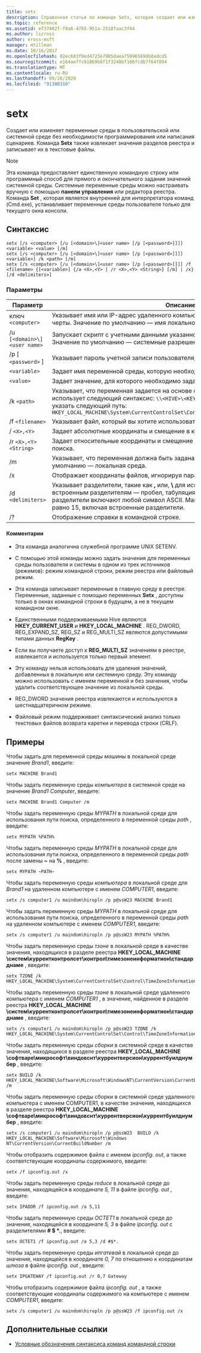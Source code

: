 ```yaml
---
title: setx
description: Справочная статья по команде Setx, которая создает или изменяет переменные среды в пользовательской или системной среде без необходимости программирования или написания сценариев.
ms.topic: reference
ms.assetid: ef37482f-f8a8-4765-951a-2518faac3f44
ms.author: lizross
author: eross-msft
manager: mtillman
ms.date: 10/16/2017
ms.openlocfilehash: 82ec683f0ed4723e7905daea759965690b8adcd5
ms.sourcegitcommit: e164aeffc01069b8f1f3248bf106fcdb7f64f894
ms.translationtype: MT
ms.contentlocale: ru-RU
ms.lasthandoff: 09/26/2020
ms.locfileid: "91388310"
---
```

# <a name="setx"></a>setx

Создает или изменяет переменные среды в пользовательской или системной среде без необходимости программирования или написания сценариев. Команда **Setx** также извлекает значения разделов реестра и записывает их в текстовые файлы.

> [!NOTE]
> Эта команда предоставляет единственную командную строку или программный способ для прямого и окончательного задания значений системной среды. Системные переменные среды можно настраивать вручную с помощью **панели управления** или редактора реестра. Команда **Set** , которая является внутренней для интерпретатора команд (Cmd.exe), устанавливает переменные среды пользователя только для текущего окна консоли.

## <a name="syntax"></a>Синтаксис

```
setx [/s <computer> [/u [<domain>\]<user name> [/p [<password>]]]] <variable> <value> [/m]
setx [/s <computer> [/u [<domain>\]<user name> [/p [<password>]]]] <variable>] /k <path> [/m]
setx [/s <computer> [/u [<domain>\]<user name> [/p [<password>]]]] /f <filename> {[<variable>] {/a <X>,<Y> | /r <X>,<Y> <String>} [/m] | /x} [/d <delimiters>]
```

### <a name="parameters"></a>Параметры

| Параметр | Описание |
|--|--|
| ключ `<computer>` | Указывает имя или IP-адрес удаленного компьютера. Не используйте обратные косые черты. Значение по умолчанию — имя локального компьютера. |
| /u `[<domain>\]<user name>` | Запускает скрипт с учетными данными указанной учетной записи пользователя. Значение по умолчанию — системные разрешения. |
| /p [ `<password>` ]| Указывает пароль учетной записи пользователя, указанной в параметре **/u** . |
| `<variable>` | Задает имя переменной среды, которую необходимо задать. |
| `<value>` | Задает значение, для которого необходимо задать переменную среды. |
| /k `<path>` | Указывает, что переменная задается на основе сведений из раздела реестра. *Путь* использует следующий синтаксис: `\\<HIVE>\<KEY>\...\<Value>` . Например, можно указать следующий путь: `HKEY_LOCAL_MACHINE\System\CurrentControlSet\Control\TimeZoneInformation\StandardName` |
| /f `<filename>` | Указывает файл, который вы хотите использовать. |
| / `<X>,<Y>` | Задает абсолютные координаты и смещение в качестве параметров поиска. |
| /r `<X>,<Y> <String>` | Задает относительные координаты и смещение от **строки** в качестве параметров поиска. |
| /m | Указывает, что переменная должна быть задана в системной среде. Значение по умолчанию — локальная среда. |
| /x | Отображает координаты файлов, игнорируя параметры командной строки **/a**, **/r**и **/d** . |
| /d `<delimiters>` | Указывает разделители, такие как **,** или, **\\** для использования в дополнение к четырем встроенным разделителям — пробел, табуляция, ввод и перевод строки. Допустимые разделители включают любой символ ASCII. Максимальное число разделителей равно 15, включая встроенные разделители. |
| /? | Отображение справки в командной строке. |

#### <a name="remarks"></a>Комментарии

- Эта команда аналогична служебной программе UNIX SETENV.

- С помощью этой команды можно задать значения для переменных среды пользователя и системы в одном из трех источников (режимов): режим командной строки, режим реестра или файловый режим.

- Эта команда записывает переменные в главную среду в реестре. Переменные, заданные с помощью переменных **Setx** , доступны только в окнах командной строки в будущем, а не в текущем командном окне.

- Единственными поддерживаемыми Hive являются **HKEY_CURRENT_USER** и **HKEY_LOCAL_MACHINE** . REG_DWORD, REG_EXPAND_SZ, REG_SZ и REG_MULTI_SZ являются допустимыми типами данных **RegKey** .

- Если вы получаете доступ к **REG_MULTI_SZ** значениям в реестре, извлекается и используется только первый элемент.

- Эту команду нельзя использовать для удаления значений, добавленных в локальную или системную среду. Эту команду можно использовать с именем переменной и без значения, чтобы удалить соответствующее значение из локальной среды.

- REG_DWORD значения реестра извлекаются и используются в шестнадцатеричном режиме.

- Файловый режим поддерживает синтаксический анализ только текстовых файлов возврата каретки и перевода строки (CRLF).

## <a name="examples"></a>Примеры

Чтобы задать для переменной среды *машины* в локальной среде значение *Brand1*, введите:

```
setx MACHINE Brand1
```

Чтобы задать переменную среды *компьютера* в системной среде на значение *Brand1 Computer*, введите:

```
setx MACHINE Brand1 Computer /m
```

Чтобы задать переменную среды *MYPATH* в локальной среде для использования пути поиска, определенного в переменной среды *path* , введите:

```
setx MYPATH %PATH%
```

Чтобы задать переменную среды *MYPATH* в локальной среде для использования пути поиска, определенного в переменной среды *path* после замены **~** на **%** , введите:

```
setx MYPATH ~PATH~
```

Чтобы задать переменную среды *компьютера* в локальной среде для *Brand1* на удаленном компьютере с именем *COMPUTER1*, введите:

```
setx /s computer1 /u maindom\hiropln /p p@ssW23 MACHINE Brand1
```

Чтобы задать переменную среды *MYPATH* в локальной среде для использования пути поиска, определенного в переменной среды *path* на удаленном компьютере с именем *COMPUTER1*, введите:

```
setx /s computer1 /u maindom\hiropln /p p@ssW23 MYPATH %PATH%
```

Чтобы задать переменную среды *тзоне* в локальной среде в качестве значения, находящихся в разделе реестра **HKEY_LOCAL_MACHINE \систем\куррентконтролсет\контрол\тимезонеинформатион\стандарднаме** , введите:

```
setx TZONE /k HKEY_LOCAL_MACHINE\System\CurrentControlSet\Control\TimeZoneInformation\StandardName
```

Чтобы задать переменную среды *тзоне* в локальной среде удаленного компьютера с именем *COMPUTER1* , в значение, найденное в разделе реестра **HKEY_LOCAL_MACHINE \систем\куррентконтролсет\контрол\тимезонеинформатион\стандарднаме** , введите:

```
setx /s computer1 /u maindom\hiropln /p p@ssW23 TZONE /k HKEY_LOCAL_MACHINE\System\CurrentControlSet\Control\TimeZoneInformation\StandardName
```

Чтобы задать переменную среды *сборки* в системной среде в качестве значения, находящихся в разделе реестра **HKEY_LOCAL_MACHINE \софтваре\микрософт\виндовснт\куррентверсион\куррентбуилднумбер** , введите:

```
setx BUILD /k HKEY_LOCAL_MACHINE\Software\Microsoft\WindowsNT\CurrentVersion\CurrentBuildNumber /m
```

Чтобы задать переменную среды сборки в системной среде удаленного компьютера с именем COMPUTER1, в качестве значения, находящихся в разделе реестра **HKEY_LOCAL_MACHINE \софтваре\микрософт\виндовснт\куррентверсион\куррентбуилднумбер** , введите:

```
setx /s computer1 /u maindom\hiropln /p p@ssW23  BUILD /k HKEY_LOCAL_MACHINE\Software\Microsoft\Windows NT\CurrentVersion\CurrentBuildNumber /m
```

Чтобы отобразить содержимое файла с именем *ipconfig. out*, а также соответствующие координаты содержимого, введите:

```
setx /f ipconfig.out /x
```

Чтобы задать переменную среды *reduce* в локальной среде до значения, находящейся в координате *5, 11* в файле *ipconfig. out* , введите:

```
setx IPADDR /f ipconfig.out /a 5,11
```

Чтобы задать переменную среды *OCTET1* в локальной среде до значения, находящейся в координате *5, 3* в файле *ipconfig. out* с разделителями **# $ *.**, введите:

```
setx OCTET1 /f ipconfig.out /a 5,3 /d #$*.
```

Чтобы задать переменную среды *ипгатевай* в локальной среде до значения, находящейся в координате *0, 7* по отношению к координатам *шлюза* в файле *ipconfig. out* , введите:

```
setx IPGATEWAY /f ipconfig.out /r 0,7 Gateway
```

Чтобы отобразить содержимое файла *ipconfig. out* , а также соответствующие координаты содержимого на компьютере с именем *COMPUTER1*, введите:

```
setx /s computer1 /u maindom\hiropln /p p@ssW23 /f ipconfig.out /x
```

## <a name="additional-references"></a>Дополнительные ссылки

- [Условные обозначения синтаксиса команд командной строки](command-line-syntax-key.md)
